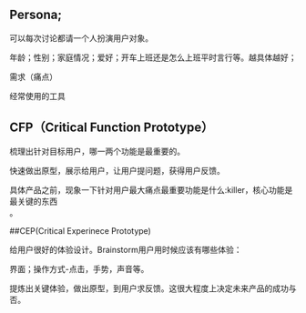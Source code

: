 ## Persona;<br>

可以每次讨论都请一个人扮演用户对象。<br>

年龄；性别；家庭情况；爱好；开车上班还是怎么上班平时言行等。越具体越好；<br>

需求（痛点）<br>

经常使用的工具<br>

## CFP（Critical Function Prototype）<br>

梳理出针对目标用户，哪一两个功能是最重要的。<br>

快速做出原型，展示给用户，让用户提问题，获得用户反馈。<br>

具体产品之前，现象一下针对用户最大痛点最重要功能是什么:killer，核心功能是最关键的东西 <br>。

##CEP(Critical Experinece Prototype)<br>

给用户很好的体验设计。Brainstorm用户用时候应该有哪些体验：<br>

界面；操作方式-点击，手势，声音等。<br>

提炼出关键体验，做出原型，到用户求反馈。这很大程度上决定未来产品的成功与否。<br>


